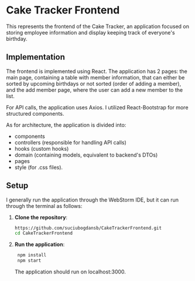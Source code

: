 # Cake Tracker Frontend

This represents the frontend of the Cake Tracker, an application focused on storing employee information and display keeping track of everyone's birthday.

## Implementation

The frontend is implemented using React. The application has 2 pages: the main page, containing a table with member information, that can either be sorted by upcoming birthdays or not sorted (order of adding a member), and the add member page, where the user can add a new member to the list.

For API calls, the application uses Axios. I utilized React-Bootstrap for more structured components.

As for architecture, the application is divided into:
- components
- controllers (responsible for handling API calls)
- hooks (custom hooks)
- domain (containing models, equivalent to backend's DTOs)
- pages
- style (for .css files).

## Setup

I generally run the application through the WebStorm IDE, but it can run through the terminal as follows:

1. **Clone the repository**:

   ```bash
   https://github.com/suciubogdansb/CakeTrackerFrontend.git
   cd CakeTrackerFrontend
   ```

2. **Run the application**:

   ```bash
    npm install
    npm start
   ```

   The application should run on localhost:3000.